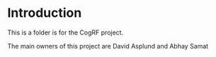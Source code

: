 # Introduction 
This is a folder is for the CogRF project. 

The main owners of this project are David Asplund and Abhay Samat